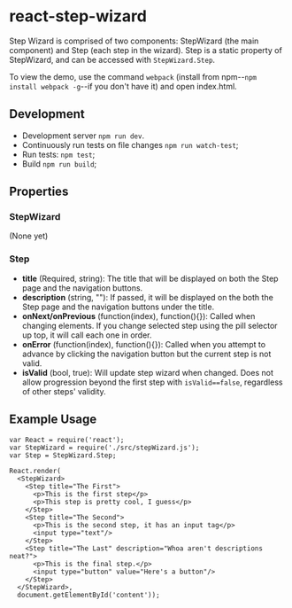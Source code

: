 # react-step-wizard #

Step Wizard is comprised of two components: StepWizard (the main component) and Step (each step in the wizard). Step is a static property of StepWizard, and can be accessed with `StepWizard.Step`.

To view the demo, use the command `webpack` (install from npm--`npm install webpack -g`--if you don't have it) and open index.html.

## Development ##

* Development server `npm run dev`.
* Continuously run tests on file changes `npm run watch-test`;
* Run tests: `npm test`;
* Build `npm run build`;

## Properties ##

### StepWizard ###

(None yet)

### Step ###

* **title** (Required, string): The title that will be displayed on both the Step page and the navigation buttons.
* **description** (string, ""): If passed, it will be displayed on the both the Step page and the navigation buttons under the title.
* **onNext/onPrevious** (function(index), function(){}): Called when changing elements. If you change selected step using the pill selector up top, it will call each one in order.
* **onError** (function(index), function(){}): Called when you attempt to advance by clicking the navigation button but the current step is not valid.
* **isValid** (bool, true): Will update step wizard when changed. Does not allow progression beyond the first step with `isValid==false`, regardless of other steps' validity.

## Example Usage ##

    var React = require('react');
    var StepWizard = require('./src/stepWizard.js');
    var Step = StepWizard.Step;

    React.render(
      <StepWizard>
        <Step title="The First">
          <p>This is the first step</p>
          <p>This step is pretty cool, I guess</p>
        </Step>
        <Step title="The Second">
          <p>This is the second step, it has an input tag</p>
          <input type="text"/>
        </Step>
        <Step title="The Last" description="Whoa aren't descriptions neat?">
          <p>This is the final step.</p>
          <input type="button" value="Here's a button"/>
        </Step>
      </StepWizard>,
      document.getElementById('content'));